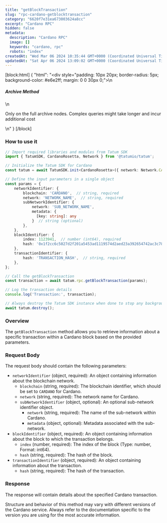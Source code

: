 ```yaml
---
title: "getBlockTransaction"
slug: "rpc-cardano-getblocktransaction"
category: "6620f7e31ea673003624a8cc"
excerpt: "Cardano RPC"
hidden: false
metadata: 
  description: "Cardano RPC"
  image: []
  keywords: "cardano, rpc"
  robots: "index"
createdAt: "Wed Mar 06 2024 10:35:44 GMT+0000 (Coordinated Universal Time)"
updatedAt: "Sat Apr 06 2024 13:09:02 GMT+0000 (Coordinated Universal Time)"
---
```

[block:html]
{
  "html": "<div style=\"padding: 10px 20px; border-radius: 5px; background-color: #e6e2ff; margin: 0 0 30px 0;\">\n  <h5>Archive Method</h5>\n  <p>Only on the full archive nodes. Complex queries might take longer and incur additional cost</p>\n</div>"
}
[/block]


### How to use it

```typescript
// Import required libraries and modules from Tatum SDK
import { TatumSDK, CardanoRosetta, Network } from '@tatumio/tatum';

// Initialize the Tatum SDK for Cardano
const tatum = await TatumSDK.init<CardanoRosetta>({ network: Network.CARDANO_ROSETTA });

// Define the input parameters in a single object
const params = {
    networkIdentifier: {
        blockchain: 'CARDANO',  // string, required
        network: 'NETWORK_NAME',  // string, required
        subNetworkIdentifier: {
            network: 'SUB_NETWORK_NAME',
            metadata: {
              [key: string]: any
            }  // string (optional)
        },
    },
    blockIdentifier: {
        index: 1123941,  // number (int64), required
        hash: '0x1f2cc6c5027d2f201a5453ad1119574d2aed23a392654742ac3c78783c071f85',  // string, required
    },
    transactionIdentifier: {
        hash: 'TRANSACTION_HASH',  // string, required
    },
};

// Call the getBlockTransaction
const transaction = await tatum.rpc.getBlockTransaction(params);

// Log the transaction details
console.log('Transaction:', transaction);

// Always destroy the Tatum SDK instance when done to stop any background processes
await tatum.destroy();
```

### Overview

The `getBlockTransaction` method allows you to retrieve information about a specific transaction within a Cardano block based on the provided parameters.

### Request Body

The request body should contain the following parameters:

- `networkIdentifier` (object, required): An object containing information about the blockchain network.
  - `blockchain` (string, required): The blockchain identifier, which should be set to `CARDANO` for Cardano.
  - `network` (string, required): The network name for Cardano.
  - `subNetworkIdentifier` (object, optional): An optional sub-network identifier object.
    - `network` (string, required): The name of the sub-network within Cardano.
    - `metadata` (object, optional): Metadata associated with the sub-network.
- `blockIdentifier` (object, required): An object containing information about the block to which the transaction belongs.
  - `index` (number, required): The index of the block (Type: number, Format: int64).
  - `hash` (string, required): The hash of the block.
- `transactionIdentifier` (object, required): An object containing information about the transaction.
  - `hash` (string, required): The hash of the transaction.

### Response

The response will contain details about the specified Cardano transaction.

Structure and behavior of this method may vary with different versions of the Cardano service. Always refer to the documentation specific to the version you are using for the most accurate information.
